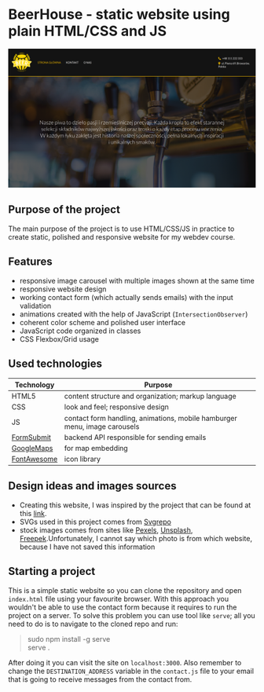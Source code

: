 # BeerHouse - static website using plain HTML/CSS and JS

![project_preview](./page_preview.png)

## Purpose of the project
The main purpose of the project is to use HTML/CSS/JS in practice to create static, polished and responsive website for my webdev course.

## Features
- responsive image carousel with multiple images shown at the same time
- responsive website design
- working contact form (which actually sends emails) with the input validation
- animations created with the help of JavaScript (`IntersectionObserver`)
- coherent color scheme and polished user interface
- JavaScript code organized in classes
- CSS Flexbox/Grid usage

## Used technologies
|  Technology                                       | Purpose                                                                   |
|---------------------------------------------------|---------------------------------------------------------------------------|
|  HTML5                                            | content structure and organization; markup language                       |
|  CSS                                              | look and feel; responsive design                                          |
|  JS                                               | contact form handling, animations, mobile hamburger menu, image carousels |
|  [FormSubmit](https://formsubmit.co/)             | backend API responsible for sending emails                                |
|  [GoogleMaps](https://www.google.pl/maps/preview) | for map embedding                                                         |
|  [FontAwesome](https://fontawesome.com/)          | icon library                                                              |

## Design ideas and images sources
- Creating this website, I was inspired by the project that can be found at this [link](https://www.behance.net/gallery/96688989/study-project-beer-web-site).
- SVGs used in this project comes from [Svgrepo](https://www.svgrepo.com)
- stock images comes from sites like [Pexels](https://www.pexels.com/), [Unsplash](https://unsplash.com/), [Freepek](https://pl.freepik.com/).Unfortunately, I cannot say which
photo is from which website, because I have not saved this information 

## Starting a project
This is a simple static website so you can clone the repository and open `index.html` file using your favourite browser. With this approach you wouldn't be able to use
the contact form because it requires to run the project on a server. 
To solve this problem you can use tool like `serve`; all you need to do is to navigate to the cloned repo and run:

> sudo npm install -g serve<br>
> serve .

After doing it you can visit the site on `localhost:3000`. Also remember to change the `DESTINATION_ADDRESS` variable in the `contact.js` file to your email that is going
to receive messages from the contact from.
